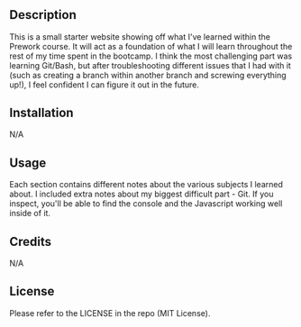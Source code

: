 # <Prework-Study-Guide>

## Description

This is a small starter website showing off what I've learned within the Prework course. It will act as a foundation of what I will learn throughout the rest of my time spent in the bootcamp. I think the most challenging part was learning Git/Bash, but after troubleshooting different issues that I had with it (such as creating a branch within another branch and screwing everything up!), I feel confident I can figure it out in the future. 


## Installation

N/A

## Usage

Each section contains different notes about the various subjects I learned about. I included extra notes about my biggest difficult part - Git. If you inspect, you'll be able to find the console and the Javascript working well inside of it.

## Credits

N/A

## License

Please refer to the LICENSE in the repo (MIT License).

